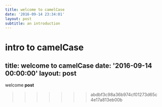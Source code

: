 ```yaml
---
title: welcome to camelCase
date: '2016-09-14 23:34:01'
layout: post
subtitle: an introduction
---
```


intro to camelCase
=======
title: welcome to camelCase
date: '2016-09-14 00:00:00'
layout: post
---
welcome **post**
>>>>>>> abdbf3c98a36b974cf01273d65c4e17a813eb00b
